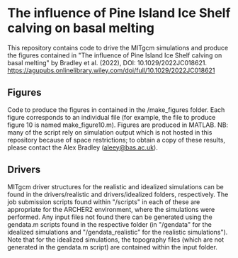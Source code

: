 # The influence of Pine Island Ice Shelf calving on basal melting
This repository contains code to drive the MITgcm simulations and produce the figures contained in "The influence of Pine Island Ice Shelf calving on basal melting" by Bradley et al. (2022), DOI: 10.1029/2022JC018621. https://agupubs.onlinelibrary.wiley.com/doi/full/10.1029/2022JC018621

## Figures
Code to produce the figures in contained in the /make_figures folder. Each figure corresponds to an individual file (for example, the file to produce figure 10 is named make_figure10.m). Figures are produced in MATLAB. NB: many of the script rely on simulation output which is not hosted in this repository because of space restrictions; to obtain a copy of these results, please contact the Alex Bradley (aleey@bas.ac.uk).

## Drivers
MITgcm driver structures for the realistic and idealized simulations can be found in the drivers/realistic and drivers/idealized folders, respectively. The job submission scripts found within "/scripts" in each of these are appropriate for the ARCHER2 environment, where the simulations were performed.  Any input files not found there can be generated using the gendata.m scripts found in the respective folder (in "/gendata" for the idealized simulations and "/gendata_realistic" for the realistic simulations"). Note that for the idealized simulations, the topography files (which are not generated in the gendata.m script) are contained within the input folder.
